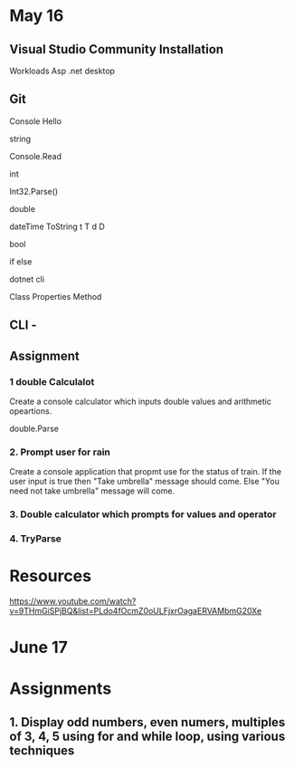 # May 16

## Visual Studio Community Installation
Workloads
Asp .net desktop

## Git

Console Hello

string 

Console.Read

int

Int32.Parse()

double

dateTime
ToString
t
T
d
D

bool

if else

dotnet cli



Class 
  Properties
  Method


  ## CLI  - 
  
## Assignment
### 1 double Calculalot
Create a console calculator which inputs double values and arithmetic opeartions.


double.Parse

### 2. Prompt user for rain
Create a console application that propmt use for the status of train. If the user input is true then "Take umbrella" message should come. Else "You need not take umbrella" message will come.

### 3. Double calculator which prompts for values and operator

### 4. TryParse


# Resources
https://www.youtube.com/watch?v=9THmGiSPjBQ&list=PLdo4fOcmZ0oULFjxrOagaERVAMbmG20Xe

# June 17
# Assignments

## 1. Display odd numbers, even numers, multiples of 3, 4, 5 using for and while loop, using various techniques

